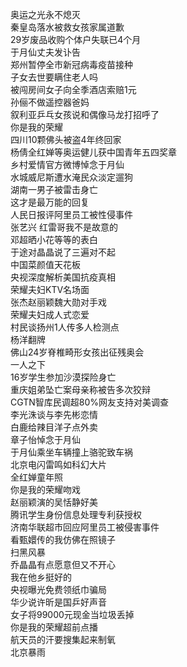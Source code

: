 奥运之光永不熄灭  
秦皇岛落水被救女孩家属道歉  
29岁废品收购个体户失联已4个月  
于月仙丈夫发讣告  
郑州暂停全市新冠病毒疫苗接种  
子女去世要瞒住老人吗  
被闯房间女子向全季酒店索赔1元  
孙俪不做遥控器爸妈  
叙利亚乒乓女孩说和偶像马龙打招呼了  
你是我的荣耀  
四川10颗佛头被盗4年终回家  
杨倩全红婵等奥运健儿获中国青年五四奖章  
乡村爱情官方微博悼念于月仙  
水城威尼斯遭水淹民众淡定遛狗  
湖南一男子被雷击身亡  
这才是最万能的回复  
人民日报评阿里员工被性侵事件  
张艺兴 红雷哥我不是故意的  
邓超晒小花等等的表白  
于途对晶晶说了三遍对不起  
中国菜颜值天花板  
央视深度解析美国抗疫真相  
荣耀夫妇KTV名场面  
张杰赵丽颖魏大勋对手戏  
荣耀夫妇成人式恋爱  
村民谈扬州1人传多人检测点  
杨洋翻牌  
佛山24岁脊椎畸形女孩出征残奥会  
一人之下  
16岁学生参加沙漠探险身亡  
重庆姐弟坠亡案母亲称被告多次狡辩  
CGTN智库民调超80%网友支持对美调查  
李光洙谈与李先彬恋情  
白鹿给辣目洋子点外卖  
章子怡悼念于月仙  
于月仙乘坐车辆撞上骆驼致车祸  
北京电闪雷鸣如科幻大片  
全红婵童年照  
你是我的荣耀吻戏  
赵丽颖演的吴恬静好美  
腾讯学生身份信息处理专利获授权  
济南华联超市回应阿里员工被侵害事件  
看甄嬛传的我仿佛在照镜子  
扫黑风暴  
乔晶晶有点愿意但又不开心  
我在他乡挺好的  
央视曝光免费领纸巾骗局  
华少说许昕是国乒好声音  
女子将99000元现金当垃圾丢掉  
你是我的荣耀超前点播  
航天员的汗要搜集起来制氧  
北京暴雨  
